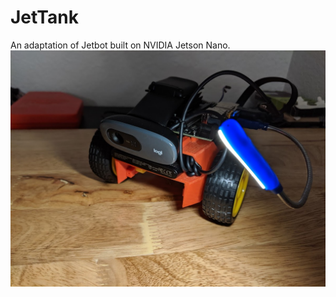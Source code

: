 # JetTank
An adaptation of Jetbot built on NVIDIA Jetson Nano.
![jetTank](https://github.com/estods3/JetTank/blob/master/IMG_20191010_211854.jpg)
